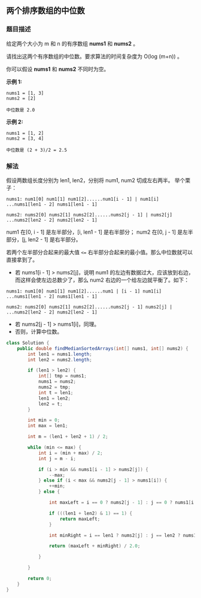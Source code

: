 ## 两个排序数组的中位数
### 题目描述

给定两个大小为 m 和 n 的有序数组 **nums1** 和 **nums2** 。

请找出这两个有序数组的中位数。要求算法的时间复杂度为 O(log (m+n)) 。

你可以假设 **nums1** 和 **nums2** 不同时为空。

**示例 1:**
```
nums1 = [1, 3]
nums2 = [2]

中位数是 2.0
```

**示例 2:**
```
nums1 = [1, 2]
nums2 = [3, 4]

中位数是 (2 + 3)/2 = 2.5
```

### 解法
假设两数组长度分别为 len1, len2，分别将 num1, num2 切成左右两半。
举个栗子：

```
nums1: num1[0] num1[1] num1[2]......num1[i - 1] | num1[i] ...nums1[len1 - 2] nums1[len1 - 1]

nums2: nums2[0] nums2[1] nums2[2]......nums2[j - 1] | nums2[j] ...nums2[len2 - 2] nums2[len2 - 1]

```
num1 在[0, i - 1] 是左半部分，[i, len1 - 1] 是右半部分；
num2 在[0, j - 1] 是左半部分，[j, len2 - 1] 是右半部分。

若两个左半部分合起来的最大值 `<=` 右半部分合起来的最小值。那么中位数就可以直接拿到了。

- 若 nums1[i - 1] > nums2[j]，说明 num1 的左边有数据过大，应该放到右边，而这样会使左边总数少了，那么 num2 右边的一个给左边就平衡了。如下：
```
nums1: num1[0] num1[1] num1[2]......num1 | [i - 1] num1[i] ...nums1[len1 - 2] nums1[len1 - 1]

nums2: nums2[0] nums2[1] nums2[2]......nums2[j - 1] nums2[j] |  ...nums2[len2 - 2] nums2[len2 - 1]
```

- 若 nums2[j - 1] > nums1[i]，同理。
- 否则，计算中位数。


```java
class Solution {
    public double findMedianSortedArrays(int[] nums1, int[] nums2) {
        int len1 = nums1.length;
        int len2 = nums2.length;

        if (len1 > len2) {
            int[] tmp = nums1;
            nums1 = nums2;
            nums2 = tmp;
            int t = len1;
            len1 = len2;
            len2 = t;
        }

        int min = 0;
        int max = len1;

        int m = (len1 + len2 + 1) / 2;

        while (min <= max) {
            int i = (min + max) / 2;
            int j = m - i;

            if (i > min && nums1[i - 1] > nums2[j]) {
                --max;
            } else if (i < max && nums2[j - 1] > nums1[i]) {
                ++min;
            } else {

                int maxLeft = i == 0 ? nums2[j - 1] : j == 0 ? nums1[i - 1] : Math.max(nums1[i - 1], nums2[j - 1]);

                if (((len1 + len2) & 1) == 1) {
                    return maxLeft;
                }

                int minRight = i == len1 ? nums2[j] : j == len2 ? nums1[i] : Math.min(nums2[j], nums1[i]);

                return (maxLeft + minRight) / 2.0;

            }

        }

        return 0;
    }
}
```